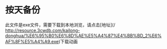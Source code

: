 # 按天备份

此文件是exe文件，需要下载到本地浏览，请点击[地址](/ http://resource.3cwdb.com/kailong-donghua/%E6%95%B0%E6%8D%AE%E5%A4%87%E4%BB%BD_2%E6%AF%8F%E5%A4%A9.exe)下载动画

